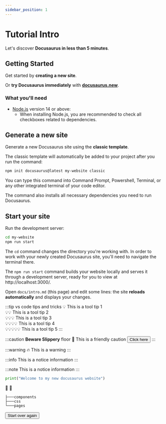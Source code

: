 ```yaml
---
sidebar_position: 1
---
```


# Tutorial Intro

Let's discover **Docusaurus in less than 5 minutes**.

## Getting Started

Get started by **creating a new site**.

Or **try Docusaurus immediately** with **[docusaurus.new](https://docusaurus.new)**.

### What you'll need

- [Node.js](https://nodejs.org/en/download/) version 14 or above:
  - When installing Node.js, you are recommended to check all checkboxes related to dependencies.

## Generate a new site

Generate a new Docusaurus site using the **classic template**.

The classic template will automatically be added to your project after you run the command:

```bash
npm init docusaurus@latest my-website classic
```

You can type this command into Command Prompt, Powershell, Terminal, or any other integrated terminal of your code editor.

The command also installs all necessary dependencies you need to run Docusaurus.

## Start your site

Run the development server:

```bash
cd my-website
npm run start
```

The `cd` command changes the directory you're working with. In order to work with your newly created Docusaurus site, you'll need to navigate the terminal there.

The `npm run start` command builds your website locally and serves it through a development server, ready for you to view at http://localhost:3000/.

Open `docs/intro.md` (this page) and edit some lines: the site **reloads automatically** and displays your changes.

:::tip vs code tips and tricks
:bulb: This is a tool tip 1 <br/>
:bulb::bulb: This is a tool tip 2<br/>
:bulb::bulb::bulb: This is a tool tip 3<br/>
:bulb::bulb::bulb::bulb: This is a tool tip 4<br/>
:bulb::bulb::bulb::bulb::bulb: This is a tool tip 5
:::

:::caution  **Beware Slippery** floor :construction:
This is a friendly caution <button>Click here</button>
:::

:::warning :fire:
This is a warning
:::

:::info
This is a notice information
:::

:::note
This is a notice information
:::



```python
print("Welcome to my new docusaurus website")
```

:wave: :bookmark:

```
├───components
├───css
└───pages
```

<a name="#start your site"><button>Start over again</button></a>

